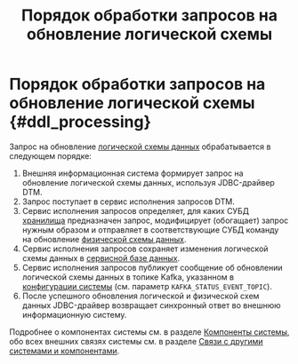 ﻿---
layout: default
title: Порядок обработки запросов на обновление логической схемы
nav_order: 1
parent: Связи с другими системами и компонентами
grand_parent: Обзор понятий, компонентов и связей
has_children: false
has_toc: false
---

# Порядок обработки запросов на обновление логической схемы {#ddl_processing}

Запрос на обновление [логической схемы данных](../../main_concepts/logical_schema/logical_schema.md)
обрабатывается в следующем порядке:
1.  Внешняя информационная система формирует запрос на обновление логической схемы данных, используя 
    JDBC-драйвер DTM.
2.  Запрос поступает в сервис исполнения запросов DTM.
3.  Сервис исполнения запросов определяет, для каких СУБД [хранилища](../../main_concepts/data_storage/data_storage.md)
    предназначен запрос, модифицирует (обогащает) запрос нужным образом и отправляет в соответствующие СУБД команду 
    на обновление [физической схемы данных](../../main_concepts/physical_schema/physical_schema.md).
4.  Сервис исполнения запросов сохраняет изменения логической схемы данных в 
    [сервисной базе данных](../../main_concepts/service_db/service_db.md).
5.  Сервис исполнения запросов публикует сообщение об обновлении логической схемы данных в топике Kafka, 
    указанном в [конфигурации системы](../../../maintenance/configuration/system/system.md) 
    (см. параметр `KAFKA_STATUS_EVENT_TOPIC`).
6.  После успешного обновления логической и физической схем данных JDBC-драйвер возвращает синхронный 
    ответ во внешнюю информационную систему.
    
Подробнее о компонентах системы см. в разделе [Компоненты системы](../../components/components.md), 
обо всех внешних связях системы см. в разделе [Связи с другими системами и компонентами](../interactions.md).